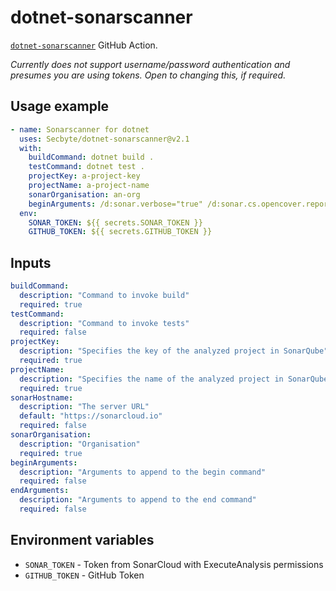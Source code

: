 # dotnet-sonarscanner

[`dotnet-sonarscanner`](https://docs.sonarqube.org/latest/analysis/scan/sonarscanner-for-msbuild/) GitHub Action.

_Currently does not support username/password authentication and presumes you are using tokens. Open to changing this, if required._

## Usage example

```yaml
- name: Sonarscanner for dotnet
  uses: Secbyte/dotnet-sonarscanner@v2.1
  with:
    buildCommand: dotnet build .
    testCommand: dotnet test .
    projectKey: a-project-key
    projectName: a-project-name
    sonarOrganisation: an-org
    beginArguments: /d:sonar.verbose="true" /d:sonar.cs.opencover.reportsPaths="/path/to/coverage.xml" /d:sonar.coverage.exclusions="**/*.cs"
  env:
    SONAR_TOKEN: ${{ secrets.SONAR_TOKEN }}
    GITHUB_TOKEN: ${{ secrets.GITHUB_TOKEN }}
```

## Inputs

```yaml
buildCommand:
  description: "Command to invoke build"
  required: true
testCommand:
  description: "Command to invoke tests"
  required: false
projectKey:
  description: "Specifies the key of the analyzed project in SonarQube"
  required: true
projectName:
  description: "Specifies the name of the analyzed project in SonarQube"
  required: true
sonarHostname:
  description: "The server URL"
  default: "https://sonarcloud.io"
  required: false
sonarOrganisation:
  description: "Organisation"
  required: true
beginArguments:
  description: "Arguments to append to the begin command"
  required: false
endArguments:
  description: "Arguments to append to the end command"
  required: false
```

## Environment variables

* `SONAR_TOKEN` - Token from SonarCloud with ExecuteAnalysis permissions
* `GITHUB_TOKEN` - GitHub Token
